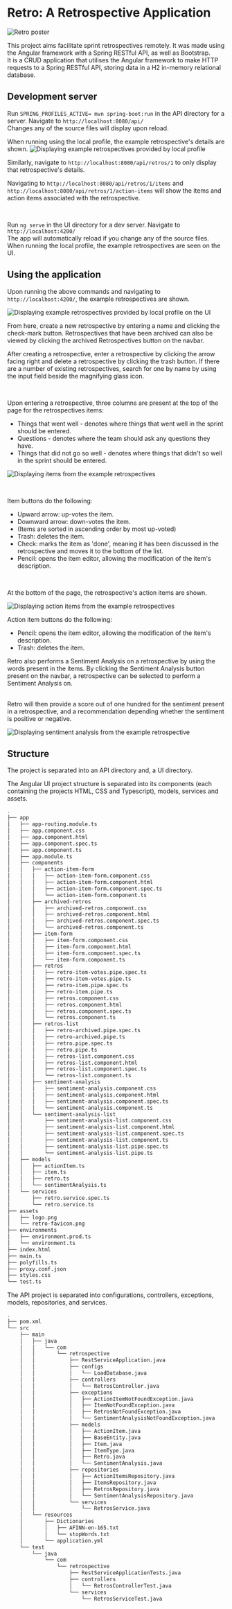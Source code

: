 # Retro: A Retrospective Application

![Retro poster](retro-poster.GIF)

This project aims facilitate sprint retrospectives remotely. It was made using the Angular framework with a Spring RESTful API, as well as Bootstrap.
<br>
It is a CRUD application that utilises the Angular framework to make HTTP requests to a Spring RESTful API, storing data in a H2 in-memory relational database.

## Development server

Run `SPRING_PROFILES_ACTIVE= mvn spring-boot:run` in the API directory for a server. Navigate to `http://localhost:8080/api/` 
<br> 
Changes any of the source files will display upon reload.

When running using the local profile, the example retrospective's details are shown.
![Displaying example retrospectives provided by local profile](retro-api-8080.PNG)

Similarly, navigate to `http://localhost:8080/api/retros/1` to only display that retrospective's details.
<br>

Navigating to `http://localhost:8080/api/retros/1/items` and `http://localhost:8080/api/retros/1/action-items` will show the items and action items associated with the retrospective.

<br>

Run `ng serve` in the UI directory for a dev server. Navigate to `http://localhost:4200/` 
<br>
The app will automatically reload if you change any of the source files.
When running the local profile, the example retrospectives are seen on the UI.

## Using the application
Upon running the above commands and navigating to `http://localhost:4200/`, the example retrospectives are shown.

![Displaying example retrospectives provided by local profile on the UI](retros-home.PNG)

From here, create a new retrospective by entering a name and clicking the check-mark button. Retrospectives that have been archived can also be 
viewed by clicking the archived Retrospectives button on the navbar.
<br>

After creating a retrospective, enter a retrospective by clicking the arrow facing right and delete a retrospective by clicking the trash button.
If there are a number of existing retrospectives, search for one by name by using the input field beside the magnifying glass icon.

<br>

Upon entering a retrospective, three columns are present at the top of the page for the retrospectives items:
- Things that went well - denotes where things that went well in the sprint should be entered.
- Questions - denotes where the team should ask any questions they have.
- Things that did not go so well - denotes where things that didn't so well in the sprint should be entered.

![Displaying items from the example retrospectives](retro-items.PNG)

<br>

Item buttons do the following: 
- Upward arrow: up-votes the item.
- Downward arrow: down-votes the item.
- (Items are sorted in ascending order by most up-voted)
- Trash: deletes the item.
- Check: marks the item as 'done', meaning it has been discussed in the retrospective and moves it to the bottom of the list.
- Pencil: opens the item editor, allowing the modification of the item's description.

<br>

At the bottom of the page, the retrospective's action items are shown.

![Displaying action items from the example retrospectives](retro-action-items.PNG)

Action item buttons do the following:
- Pencil: opens the item editor, allowing the modification of the item's description.
- Trash: deletes the item.

Retro also performs a Sentiment Analysis on a retrospective by using the words present in the items. By clicking 
the Sentiment Analysis button present on the navbar, a retrospective can be selected to perform a Sentiment Analysis
on.

<br>
Retro will then provide a score out of one hundred for the sentiment present in a retrospective, 
and a recommendation depending whether the sentiment is positive or negative.

![Displaying sentiment analysis from the example retrospective](retro-sentiment-analysis.PNG)

## Structure

The project is separated into an API directory and, a UI directory.
 
The Angular UI project structure is separated into its components (each containing the projects HTML, CSS and Typescript), models, services and assets.

``` BASH
.
├── app
│   ├── app-routing.module.ts
│   ├── app.component.css
│   ├── app.component.html
│   ├── app.component.spec.ts
│   ├── app.component.ts
│   ├── app.module.ts
│   ├── components
│   │   ├── action-item-form
│   │   │   ├── action-item-form.component.css
│   │   │   ├── action-item-form.component.html
│   │   │   ├── action-item-form.component.spec.ts
│   │   │   └── action-item-form.component.ts
│   │   ├── archived-retros
│   │   │   ├── archived-retros.component.css
│   │   │   ├── archived-retros.component.html
│   │   │   ├── archived-retros.component.spec.ts
│   │   │   └── archived-retros.component.ts
│   │   ├── item-form
│   │   │   ├── item-form.component.css
│   │   │   ├── item-form.component.html
│   │   │   ├── item-form.component.spec.ts
│   │   │   └── item-form.component.ts
│   │   ├── retros
│   │   │   ├── retro-item-votes.pipe.spec.ts
│   │   │   ├── retro-item-votes.pipe.ts
│   │   │   ├── retro-item.pipe.spec.ts
│   │   │   ├── retro-item.pipe.ts
│   │   │   ├── retros.component.css
│   │   │   ├── retros.component.html
│   │   │   ├── retros.component.spec.ts
│   │   │   └── retros.component.ts
│   │   ├── retros-list
│   │   │   ├── retro-archived.pipe.spec.ts
│   │   │   ├── retro-archived.pipe.ts
│   │   │   ├── retro.pipe.spec.ts
│   │   │   ├── retro.pipe.ts
│   │   │   ├── retros-list.component.css
│   │   │   ├── retros-list.component.html
│   │   │   ├── retros-list.component.spec.ts
│   │   │   └── retros-list.component.ts
│   │   ├── sentiment-analysis
│   │   │   ├── sentiment-analysis.component.css
│   │   │   ├── sentiment-analysis.component.html
│   │   │   ├── sentiment-analysis.component.spec.ts
│   │   │   └── sentiment-analysis.component.ts
│   │   └── sentiment-analysis-list
│   │       ├── sentiment-analysis-list.component.css
│   │       ├── sentiment-analysis-list.component.html
│   │       ├── sentiment-analysis-list.component.spec.ts
│   │       ├── sentiment-analysis-list.component.ts
│   │       ├── sentiment-analysis-list.pipe.spec.ts
│   │       └── sentiment-analysis-list.pipe.ts
│   ├── models
│   │   ├── actionItem.ts
│   │   ├── item.ts
│   │   ├── retro.ts
│   │   └── sentimentAnalysis.ts
│   └── services
│       ├── retro.service.spec.ts
│       └── retro.service.ts
├── assets
│   ├── logo.png
│   └── retro-favicon.png
├── environments
│   ├── environment.prod.ts
│   └── environment.ts
├── index.html
├── main.ts
├── polyfills.ts
├── proxy.conf.json
├── styles.css
└── test.ts
```

The API project is separated into configurations, controllers, exceptions, models, repositories, and services.

``` BASH
.
├── pom.xml
└── src
    ├── main
    │   ├── java
    │   │   └── com
    │   │       └── retrospective
    │   │           ├── RestServiceApplication.java
    │   │           ├── configs
    │   │           │   └── LoadDatabase.java
    │   │           ├── controllers
    │   │           │   └── RetrosController.java
    │   │           ├── exceptions
    │   │           │   ├── ActionItemNotFoundException.java
    │   │           │   ├── ItemNotFoundException.java
    │   │           │   ├── RetrosNotFoundException.java
    │   │           │   └── SentimentAnalysisNotFoundException.java
    │   │           ├── models
    │   │           │   ├── ActionItem.java
    │   │           │   ├── BaseEntity.java
    │   │           │   ├── Item.java
    │   │           │   ├── ItemType.java
    │   │           │   ├── Retro.java
    │   │           │   └── SentimentAnalysis.java
    │   │           ├── repositories
    │   │           │   ├── ActionItemsRepository.java
    │   │           │   ├── ItemsRepository.java
    │   │           │   ├── RetrosRepository.java
    │   │           │   └── SentimentAnalysisRepository.java
    │   │           └── services
    │   │               └── RetrosService.java
    │   └── resources
    │       ├── Dictionaries
    │       │   ├── AFINN-en-165.txt
    │       │   └── stopWords.txt
    │       └── application.yml
    └── test
        └── java
            └── com
                └── retrospective
                    ├── RestServiceApplicationTests.java
                    ├── controllers
                    │   └── RetrosControllerTest.java
                    └── services
                        └── RetrosServiceTest.java


```
